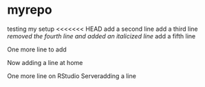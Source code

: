 # myrepo
testing my setup
<<<<<<< HEAD
add a second line
add a third line
*removed the fourth line and added an italicized line*
add a fifth line  

One more line to add

Now adding a line at home

One more line on RStudio Serveradding a line
